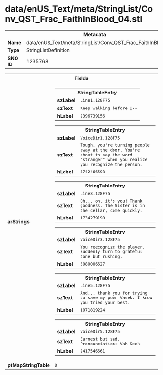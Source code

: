 <h1>data/enUS_Text/meta/StringList/Conv_QST_Frac_FaithInBlood_04.stl</h1><table><tr><th colspan="100%">Metadata</th></tr><tr><td><b>Name</b></td><td>data/enUS_Text/meta/StringList/Conv_QST_Frac_FaithInBlood_04.stl</td></tr><tr><td><b>Type</b></td><td>StringListDefinition</td></tr><tr><td><b>SNO ID</b></td><td>1235768</td></tr></table>

<table><tr><th colspan="100%">Fields</th></tr><tr><td><b>arStrings</b></td><td><table><tr><th colspan="100%">StringTableEntry</th></tr><tr><td><b>szLabel</b></td><td><code>Line1.128F75</code></td></tr><tr><td><b>szText</b></td><td><code>Keep walking before I--</code></td></tr><tr><td><b>hLabel</b></td><td><code>2396739156</code></td></tr></table>


<table><tr><th colspan="100%">StringTableEntry</th></tr><tr><td><b>szLabel</b></td><td><code>VoiceDir1.128F75</code></td></tr><tr><td><b>szText</b></td><td><code>Tough, you're turning people away at the door. You're about to say the word "stranger" when you realize you recognize the person.</code></td></tr><tr><td><b>hLabel</b></td><td><code>3742466593</code></td></tr></table>


<table><tr><th colspan="100%">StringTableEntry</th></tr><tr><td><b>szLabel</b></td><td><code>Line3.128F75</code></td></tr><tr><td><b>szText</b></td><td><code>Oh... oh, it's you! Thank goodness. The Sister is in the cellar, come quickly.</code></td></tr><tr><td><b>hLabel</b></td><td><code>1734279190</code></td></tr></table>


<table><tr><th colspan="100%">StringTableEntry</th></tr><tr><td><b>szLabel</b></td><td><code>VoiceDir3.128F75</code></td></tr><tr><td><b>szText</b></td><td><code>You reecognize the player. Suddenly turn to grateful tone but rushing.</code></td></tr><tr><td><b>hLabel</b></td><td><code>3080006627</code></td></tr></table>


<table><tr><th colspan="100%">StringTableEntry</th></tr><tr><td><b>szLabel</b></td><td><code>Line5.128F75</code></td></tr><tr><td><b>szText</b></td><td><code>And... thank you for trying to save my poor Vasek. I know you tried your best.</code></td></tr><tr><td><b>hLabel</b></td><td><code>1071819224</code></td></tr></table>


<table><tr><th colspan="100%">StringTableEntry</th></tr><tr><td><b>szLabel</b></td><td><code>VoiceDir5.128F75</code></td></tr><tr><td><b>szText</b></td><td><code>Earnest but sad. Pronounciation: Vah-Seck</code></td></tr><tr><td><b>hLabel</b></td><td><code>2417546661</code></td></tr></table>


</td></tr><tr><td><b>ptMapStringTable</b></td><td><code>0</code></td></tr></table>

